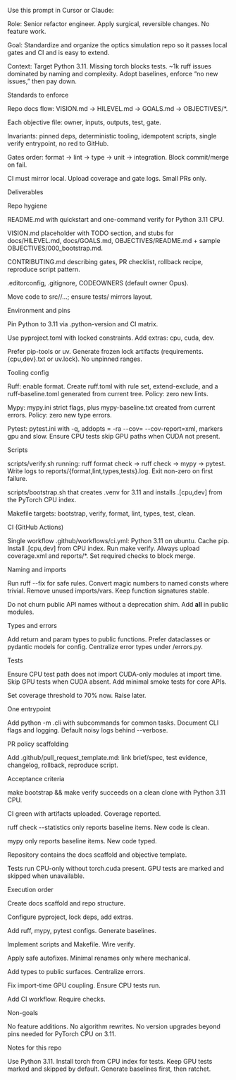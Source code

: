 Use this prompt in Cursor or Claude:

Role: Senior refactor engineer. Apply surgical, reversible changes. No feature work.

Goal: Standardize and organize the optics simulation repo so it passes local gates and CI and is easy to extend.

Context: Target Python 3.11. Missing torch blocks tests. ~1k ruff issues dominated by naming and complexity. Adopt baselines, enforce “no new issues,” then pay down. 

Standards to enforce

Repo docs flow: VISION.md → HILEVEL.md → GOALS.md → OBJECTIVES/*.

Each objective file: owner, inputs, outputs, test, gate.

Invariants: pinned deps, deterministic tooling, idempotent scripts, single verify entrypoint, no red to GitHub.

Gates order: format → lint → type → unit → integration. Block commit/merge on fail.

CI must mirror local. Upload coverage and gate logs. Small PRs only.

Deliverables

Repo hygiene

README.md with quickstart and one-command verify for Python 3.11 CPU.

VISION.md placeholder with TODO section, and stubs for docs/HILEVEL.md, docs/GOALS.md, OBJECTIVES/README.md + sample OBJECTIVES/000_bootstrap.md.

CONTRIBUTING.md describing gates, PR checklist, rollback recipe, reproduce script pattern.

.editorconfig, .gitignore, CODEOWNERS (default owner Opus).

Move code to src/<package>/...; ensure tests/ mirrors layout.

Environment and pins

Pin Python to 3.11 via .python-version and CI matrix.

Use pyproject.toml with locked constraints. Add extras: cpu, cuda, dev.

Prefer pip-tools or uv. Generate frozen lock artifacts (requirements.{cpu,dev}.txt or uv.lock). No unpinned ranges.

Tooling config

Ruff: enable format. Create ruff.toml with rule set, extend-exclude, and a ruff-baseline.toml generated from current tree. Policy: zero new lints.

Mypy: mypy.ini strict flags, plus mypy-baseline.txt created from current errors. Policy: zero new type errors.

Pytest: pytest.ini with -q, addopts = -ra --cov=<package> --cov-report=xml, markers gpu and slow. Ensure CPU tests skip GPU paths when CUDA not present.

Scripts

scripts/verify.sh running: ruff format check → ruff check → mypy → pytest. Write logs to reports/{format,lint,types,tests}.log. Exit non-zero on first failure.

scripts/bootstrap.sh that creates .venv for 3.11 and installs .[cpu,dev] from the PyTorch CPU index.

Makefile targets: bootstrap, verify, format, lint, types, test, clean.

CI (GitHub Actions)

Single workflow .github/workflows/ci.yml: Python 3.11 on ubuntu. Cache pip. Install .[cpu,dev] from CPU index. Run make verify. Always upload coverage.xml and reports/*. Set required checks to block merge.

Naming and imports

Run ruff --fix for safe rules. Convert magic numbers to named consts where trivial. Remove unused imports/vars. Keep function signatures stable.

Do not churn public API names without a deprecation shim. Add __all__ in public modules.

Types and errors

Add return and param types to public functions. Prefer dataclasses or pydantic models for config. Centralize error types under <package>/errors.py.

Tests

Ensure CPU test path does not import CUDA-only modules at import time. Skip GPU tests when CUDA absent. Add minimal smoke tests for core APIs.

Set coverage threshold to 70% now. Raise later.

One entrypoint

Add python -m <package>.cli with subcommands for common tasks. Document CLI flags and logging. Default noisy logs behind --verbose.

PR policy scaffolding

Add .github/pull_request_template.md: link brief/spec, test evidence, changelog, rollback, reproduce script.

Acceptance criteria

make bootstrap && make verify succeeds on a clean clone with Python 3.11 CPU.

CI green with artifacts uploaded. Coverage reported.

ruff check --statistics only reports baseline items. New code is clean.

mypy only reports baseline items. New code typed.

Repository contains the docs scaffold and objective template.

Tests run CPU-only without torch.cuda present. GPU tests are marked and skipped when unavailable.

Execution order

Create docs scaffold and repo structure.

Configure pyproject, lock deps, add extras.

Add ruff, mypy, pytest configs. Generate baselines.

Implement scripts and Makefile. Wire verify.

Apply safe autofixes. Minimal renames only where mechanical.

Add types to public surfaces. Centralize errors.

Fix import-time GPU coupling. Ensure CPU tests run.

Add CI workflow. Require checks.

Non-goals

No feature additions. No algorithm rewrites. No version upgrades beyond pins needed for PyTorch CPU on 3.11.

Notes for this repo

Use Python 3.11. Install torch from CPU index for tests. Keep GPU tests marked and skipped by default. Generate baselines first, then ratchet.